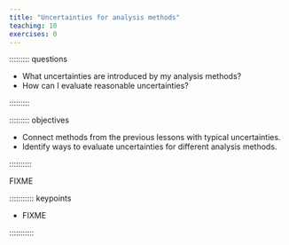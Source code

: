 ```yaml
---
title: "Uncertainties for analysis methods"
teaching: 10
exercises: 0
---
```


::::::::: questions

- What uncertainties are introduced by my analysis methods?
- How can I evaluate reasonable uncertainties?

:::::::::

::::::::: objectives

- Connect methods from the previous lessons with typical uncertainties.
- Identify ways to evaluate uncertainties for different analysis methods.

::::::::::

FIXME

::::::::::: keypoints

- FIXME

:::::::::::